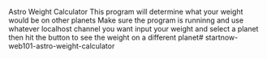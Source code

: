 Astro Weight Calculator
This program will determine what your weight would be on other planets
Make sure the program is runninng and use whatever localhost channel you want
input your weight and select a planet then hit the button to see the weight on a different planet#   s t a r t n o w - w e b 1 0 1 - a s t r o - w e i g h t - c a l c u l a t o r  
 